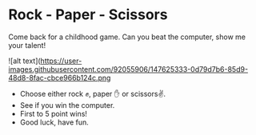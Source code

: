 # Rock - Paper - Scissors
Come back for a childhood game. Can you beat the computer, show me your talent!

![alt text](https://user-images.githubusercontent.com/92055906/147625333-0d79d7b6-85d9-48d8-8fac-cbce966b124c.png

- Choose either rock ✊, paper ✋ or scissors✌️.
- See if you win the computer.
- First to 5 point wins!
- Good luck, have fun.
